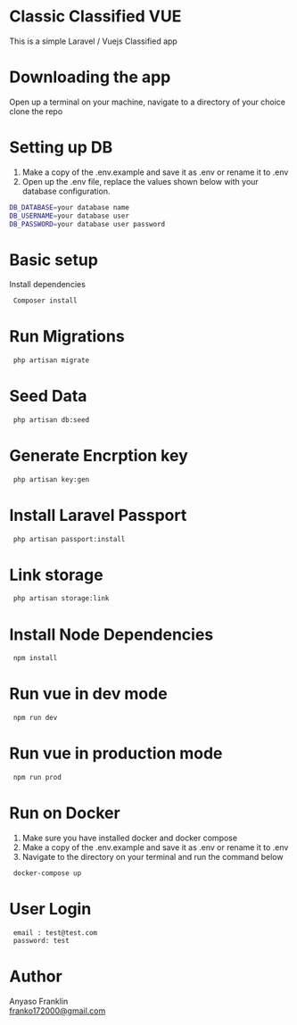 # Classic Classified VUE
This is a simple Laravel / Vuejs Classified app

# Downloading the app
Open up a terminal on your machine, navigate to a directory of your choice clone the repo


# Setting up DB
1. Make a copy of the .env.example and save it as .env or rename it to .env
2. Open up the .env file, replace the values shown below with your database configuration.
```bash
DB_DATABASE=your database name
DB_USERNAME=your database user
DB_PASSWORD=your database user password

```

# Basic setup
Install dependencies
```bash
 Composer install
```
# Run Migrations
```bash
 php artisan migrate
```
# Seed Data
```bash
 php artisan db:seed
```
# Generate Encrption key
```bash
 php artisan key:gen
```
# Install Laravel Passport

```bash
 php artisan passport:install
```

# Link storage
```bash
 php artisan storage:link
```
# Install Node Dependencies
```bash
 npm install
```
# Run vue in dev mode
```bash
 npm run dev
```
# Run vue in production mode
```bash
 npm run prod
```

# Run on Docker
1. Make sure you have installed docker and docker compose
2. Make a copy of the .env.example and save it as .env or rename it to .env
3. Navigate to the directory on your terminal and run the command below

```bash
 docker-compose up
``` 

# User Login
```bash
 email : test@test.com
 password: test
``` 

# Author
Anyaso Franklin <br />
franko172000@gmail.com



